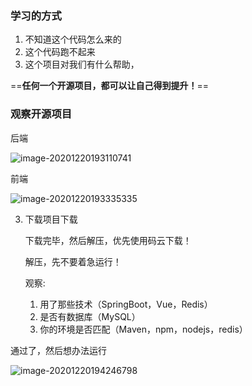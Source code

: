 ### 学习的方式

1. 不知道这个代码怎么来的
2. 这个代码跑不起来
3. 这个项目对我们有什么帮助，

==**任何一个开源项目，都可以让自己得到提升！**==

### 观察开源项目

后端

![image-20201220193110741](C:\Users\李祥鸿\AppData\Roaming\Typora\typora-user-images\image-20201220193110741.png)

前端

![image-20201220193335335](C:\Users\李祥鸿\AppData\Roaming\Typora\typora-user-images\image-20201220193335335.png)

3. 下载项目下载

   下载完毕，然后解压，优先使用码云下载！

   解压，先不要着急运行！

   观察:

   1. 用了那些技术（SpringBoot，Vue，Redis）
   2. 是否有数据库（MySQL）
   3. 你的环境是否匹配（Maven，npm，nodejs，redis）

通过了，然后想办法运行

![image-20201220194246798](C:\Users\李祥鸿\AppData\Roaming\Typora\typora-user-images\image-20201220194246798.png)





















